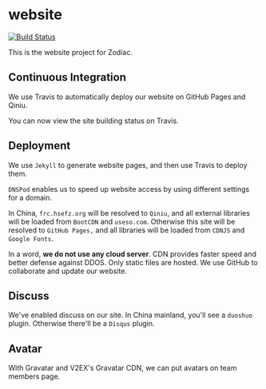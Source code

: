 # website

[![Build Status](https://travis-ci.org/ZodiacEFZ/website.svg?branch=master)](https://travis-ci.org/ZodiacEFZ/website) 

This is the website project for Zodiac.

## Continuous Integration

We use Travis to automatically deploy our website on GitHub Pages and Qiniu.

You can now view the site building status on Travis.

## Deployment

We use `Jekyll` to generate website pages, and then use Travis to deploy them.

`DNSPod` enables us to speed up website access by using different settings for a domain.

In China, `frc.hsefz.org` will be resolved to `Qiniu`, and all external libraries
will be loaded from `BootCDN` and `useso.com`. Otherwise this site will be resolved
to `GitHub Pages,` and all libraries will be loaded from `CDNJS` and `Google Fonts`.

In a word, **we do not use any cloud server**. CDN provides faster speed and
better defense against DDOS. Only static files are hosted.
We use GitHub to collaborate and update our website.

## Discuss

We've enabled discuss on our site. In China mainland, you'll see a `duoshuo`
plugin. Otherwise there'll be a `Disqus` plugin.

## Avatar

With Gravatar and V2EX's Gravatar CDN, we can put avatars on team members page.
